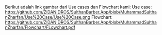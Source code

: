 Berikut adalah link gambar dari Use cases dan Flowchart kami:
Use case: https://github.com/ZIDANIDROS/SulthanBarber.App/blob/MuhammadSulthanZharfan/Use%20Case/Use%20Case.png 
Flowchart: https://github.com/ZIDANIDROS/SulthanBarber.App/blob/MuhammadSulthanZharfan/Flowchart/FLowchart.pdf 
